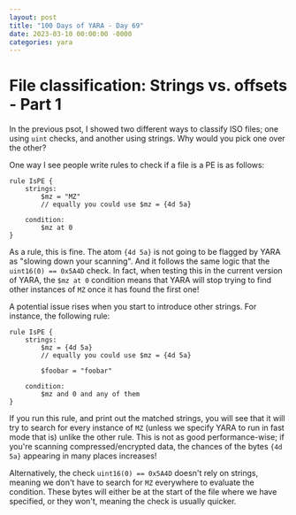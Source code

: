 ```yaml
---
layout: post
title: "100 Days of YARA - Day 69"
date: 2023-03-10 00:00:00 -0000
categories: yara
---
```


# File classification: Strings vs. offsets - Part 1
In the previous psot, I showed two different ways to classify ISO files; one using `uint` checks, and another using strings. Why would you pick one over the other?

One way I see people write rules to check if a file is a PE is as follows:
```
rule IsPE {
    strings:
        $mz = "MZ"
        // equally you could use $mz = {4d 5a}
        
    condition:
        $mz at 0
}
```

As a rule, this is fine. The atom `{4d 5a}` is not going to be flagged by YARA as "slowing down your scanning". And it follows the same logic that the `uint16(0) == 0x5A4D` check. In fact, when testing this in the current version of YARA, the `$mz at 0` condition means that YARA will stop trying to find other instances of `MZ` once it has found the first one!

A potential issue rises when you start to introduce other strings. For instance, the following rule:
```
rule IsPE {
    strings:
        $mz = {4d 5a}
        // equally you could use $mz = {4d 5a}
        
        $foobar = "foobar"
        
    condition:
        $mz and 0 and any of them
}
```

If you run this rule, and print out the matched strings, you will see that it will try to search for every instance of `MZ` (unless we specify YARA to run in fast mode that is) unlike the other rule. This is not as good performance-wise; if you're scanning compressed/encrypted data, the chances of the bytes `{4d 5a}` appearing in many places increases!

Alternatively, the check `uint16(0) == 0x5A4D` doesn't rely on strings, meaning we don't have to search for `MZ` everywhere to evaluate the condition. These bytes will either be at the start of the file where we have specified, or they won't, meaning the check is usually quicker.